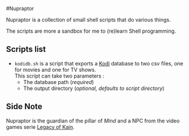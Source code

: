 #Nupraptor

Nupraptor is a collection of small shell scripts that do various things.

The scripts are more a sandbox for me to (re)learn Shell programming.

## Scripts list
- `kodidb.sh` is a script that exports a [Kodi](https://kodi.tv) database to
  two csv files, one for movies and one for TV shows.  
  This script can take two parameters :
  - The database path (_required_)
  - The output directory (_optional, defaults to script directory_)

## Side Note

Nupraptor is the guardian of the pillar of _Mind_ and a NPC from the video
games serie [Legacy of Kain](https://en.wikipedia.org/wiki/Legacy_of_Kain).

